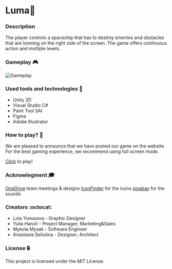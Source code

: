 # Luma🌌

### Description
The player controls a spaceship that has to destroy enemies and obstacles that are looming on the right side of the screen. The game offers continuous action and multiple levels.

### Gameplay 🎮

![Gameplay](https://giphy.com/gifs/IEr84yc7xbO453ZDYp)

### Used tools and technologies 🔨

- Unity 2D
- Visual Studio C#
- Paint Tool SAI
- Figma
- Adobe Illustrator

### How to play? 🔫 
We are pleased to announce that we have posted our game on the website. For the best gaming experience, we recommend using full screen mode.

[Click](https://lumagame.itch.io/luma) to play!

### Acknowlegment 🎓
[OneDrive](https://iiiii-my.sharepoint.com/:f:/g/personal/yuliia_hanzii_cs_khpi_edu_ua/EpHi64yt7qFEsTrl6RGKGxoBqtfVq7256wu3hXheZ8JDhw?e=Sidmsk) team meetings & designs
[IconFinder]() for the icons
[pixabay](https://pixabay.com/sound-effects/search/laser/?pagi=2) for the sounds

### Creators :octocat: 
- Lola Yunusova - Graphic Designer
- Yulia Hanzii - Project Manager; Marketing&Sales
- Mykola Mysak - Software Engineer
- Anastasia Seliutina - Designer; Architect

### License 🔒 

This project is licensed under the MIT License.
